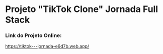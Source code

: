 # Projeto "TikTok Clone" Jornada Full Stack
### Link do Projeto Online: 
https://tiktok---jornada-e6d7b.web.app/
